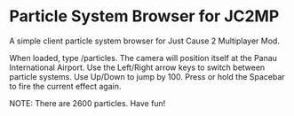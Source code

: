 Particle System Browser for JC2MP
====================

A simple client particle system browser for Just Cause 2 Multiplayer Mod.

When loaded, type /particles. The camera will position itself at the Panau International Airport. Use the Left/Right arrow keys to switch between particle systems. Use Up/Down to jump by 100. Press or hold the Spacebar to fire the current effect again.

NOTE: There are 2600 particles. Have fun!
